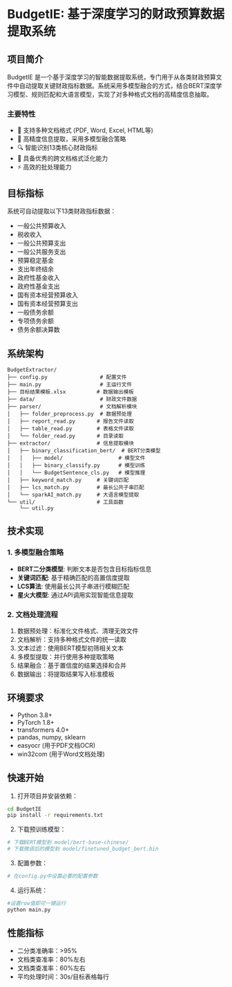 # BudgetIE: 基于深度学习的财政预算数据提取系统

## 项目简介

BudgetIE 是一个基于深度学习的智能数据提取系统，专门用于从各类财政预算文件中自动提取关键财政指标数据。系统采用多模型融合的方式，结合BERT深度学习模型、规则匹配和大语言模型，实现了对多种格式文档的高精度信息抽取。

### 主要特性

- 🚀 支持多种文档格式 (PDF, Word, Excel, HTML等)
- 🎯 高精度信息提取，采用多模型融合策略
- 🔍 智能识别13类核心财政指标
- 💪 具备优秀的跨文档格式泛化能力
- ⚡ 高效的批处理能力

## 目标指标

系统可自动提取以下13类财政指标数据：
- 一般公共预算收入
- 税收收入
- 一般公共预算支出
- 一般公共服务支出
- 预算稳定基金
- 支出年终结余
- 政府性基金收入
- 政府性基金支出
- 国有资本经营预算收入
- 国有资本经营预算支出
- 一般债务余额
- 专项债务余额
- 债务余额决算数

## 系统架构

```
BudgetExtractor/
├── config.py                 # 配置文件
├── main.py                   # 主运行文件
├── 目标结果模板.xlsx          # 数据输出模板
├── data/                     # 财政文件数据
├── parser/                   # 文档解析模块
│   ├── folder_preprocess.py  # 数据预处理
│   ├── report_read.py       # 报告文件读取
│   ├── table_read.py        # 表格文件读取
│   └── folder_read.py       # 目录读取
├── extractor/               # 信息提取模块
│   ├── binary_classification_bert/  # BERT分类模型
│   │   ├── model/                  # 模型文件
│   │   ├── binary_classify.py      # 模型训练
│   │   └── BudgetSentence_cls.py   # 模型推理
│   ├── keyword_match.py     # 关键词匹配
│   ├── lcs_match.py         # 最长公共子串匹配
│   └── sparkAI_match.py     # 大语言模型提取
└── util/                    # 工具函数
    └── util.py
```

## 技术实现

### 1. 多模型融合策略

- **BERT二分类模型**: 判断文本是否包含目标指标信息
- **关键词匹配**: 基于精确匹配的高置信度提取
- **LCS算法**: 使用最长公共子串进行模糊匹配
- **星火大模型**: 通过API调用实现智能信息提取

### 2. 文档处理流程

1. 数据预处理：标准化文件格式、清理无效文件
2. 文档解析：支持多种格式文件的统一读取
3. 文本过滤：使用BERT模型初筛相关文本
4. 多模型提取：并行使用多种提取策略
5. 结果融合：基于置信度的结果选择和合并
6. 数据输出：将提取结果写入标准模板

## 环境要求

- Python 3.8+
- PyTorch 1.8+
- transformers 4.0+
- pandas, numpy, sklearn
- easyocr (用于PDF文档OCR)
- win32com (用于Word文档处理)

## 快速开始

1. 打开项目并安装依赖：
```bash
cd BudgetIE
pip install -r requirements.txt
```

2. 下载预训练模型：
```bash
# 下载BERT模型到 model/bert-base-chinese/
# 下载微调后的模型到 model/finetuned_budget_bert.bin
```

3. 配置参数：
```python
# 在config.py中设置必要的配置参数
```

4. 运行系统：
```bash
#设置row值即可一键运行
python main.py
```

## 性能指标

- 二分类准确率：>95%
- 文档类查准率：80%左右
- 文档类查准率：60%左右
- 平均处理时间：30s/目标表格每行
